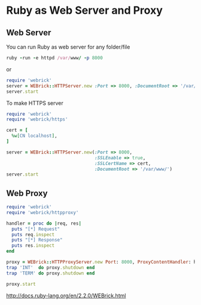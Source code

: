 # Ruby as Web Server and Proxy


## Web Server
You can run Ruby as web server for any folder/file 

```ruby
ruby -run -e httpd /var/www/ -p 8000
```

or 

```ruby
require 'webrick'
server = WEBrick::HTTPServer.new :Port => 8000, :DocumentRoot => '/var/www/'
server.start
```

To make HTTPS server
```ruby
require 'webrick'
require 'webrick/https'

cert = [
  %w[CN localhost],
]

server = WEBrick::HTTPServer.new(:Port => 8000,
                                 :SSLEnable => true,
                                 :SSLCertName => cert,
                                 :DocumentRoot => '/var/www/')
server.start
```



## Web Proxy


```ruby
require 'webrick'
require 'webrick/httpproxy'

handler = proc do |req, res|
  puts "[*] Request"
  puts req.inspect
  puts "[*] Response"
  puts res.inspect
end

proxy = WEBrick::HTTPProxyServer.new Port: 8000, ProxyContentHandler: handler
trap 'INT'  do proxy.shutdown end
trap 'TERM' do proxy.shutdown end

proxy.start
```

http://docs.ruby-lang.org/en/2.2.0/WEBrick.html
